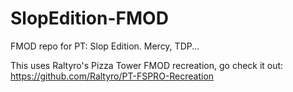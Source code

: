 # SlopEdition-FMOD
FMOD repo for PT: Slop Edition. Mercy, TDP...

This uses Raltyro's Pizza Tower FMOD recreation, go check it out: https://github.com/Raltyro/PT-FSPRO-Recreation
